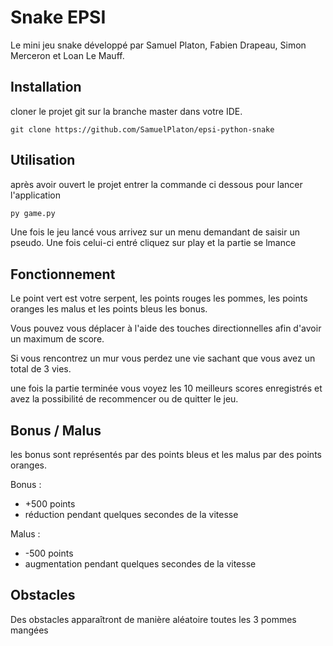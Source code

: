 # Snake EPSI

Le mini jeu snake développé par Samuel Platon, Fabien Drapeau, Simon Merceron et Loan Le Mauff.

## Installation

cloner le projet git sur la branche master dans votre IDE.

```git
git clone https://github.com/SamuelPlaton/epsi-python-snake
```

## Utilisation

après avoir ouvert le projet entrer la commande ci dessous pour lancer l'application
```bash
py game.py
```

Une fois le jeu lancé vous arrivez sur un menu demandant de saisir un pseudo.
Une fois celui-ci entré cliquez sur play et la partie se lmance

## Fonctionnement
Le point vert est votre serpent, les points rouges les pommes, les points oranges les malus et les points bleus les bonus.
 
Vous pouvez vous déplacer à l'aide des touches directionnelles afin d'avoir un maximum de score.

Si vous rencontrez un mur vous perdez une vie sachant que vous avez un total de 3 vies.

une fois la partie terminée vous voyez les 10 meilleurs scores enregistrés et avez la possibilité de recommencer ou de quitter le jeu.

## Bonus / Malus

les bonus sont représentés par des points bleus et les malus par des points oranges.

Bonus :
- +500 points
- réduction pendant quelques secondes de la vitesse

Malus :
- -500 points
- augmentation pendant quelques secondes de la vitesse

## Obstacles

Des obstacles apparaîtront de manière aléatoire toutes les 3 pommes mangées
